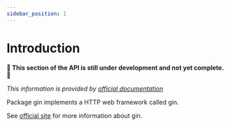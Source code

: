 ```yaml
---
sidebar_position: 1
---
```


# Introduction

**🚧 This section of the API is still under development and not yet complete. 🚧**

_This information is provided by [official documentation](https://pkg.go.dev/github.com/gin-gonic/gin@v1.9.1#section-documentation)_

Package gin implements a HTTP web framework called gin.

See [official site](https://gin-gonic.com/) for more information about gin.